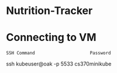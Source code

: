 # Nutrition-Tracker

# Connecting to VM
    SSH Command                     Password 
ssh kubeuser@oak -p 5533         cs370minikube

